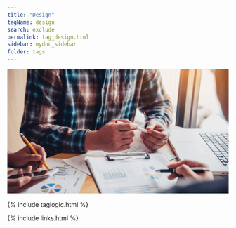 ```yaml
---
title: "Design"
tagName: design
search: exclude
permalink: tag_design.html
sidebar: mydoc_sidebar
folder: tags
---
```


![Design](media/design_m_001.png)

{% include taglogic.html %}

{% include links.html %}